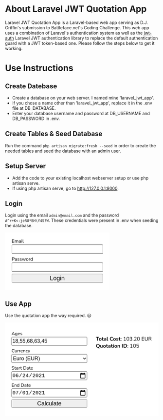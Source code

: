 # About Laravel JWT Quotation App

Laravel JWT Quotation App is a Laravel-based web app serving as D.J. Griffin's submission to Battleface.net's Coding Challenge. This web app uses a combination of Laravel's authentication system as well as the [jwt-auth](https://github.com/tymondesigns/jwt-auth) Laravel JWT authentication library to replace the default authentication guard with a JWT token-based one. Please follow the steps below to get it working.



# Use Instructions

## Create Datebase

- Create a database on your web server. I named mine 'laravel_jwt_app'.
- If you chose a name other than 'laravel_jwt_app', replace it in the .env file at DB_DATABASE.
- Enter your database username and password at DB_USERNAME and DB_PASSWORD in .env.



## Create Tables & Seed Database

Run the command `php artisan migrate:fresh --seed` in order to create the needed tables and seed the database with an admin user.



## Setup Server
 
- Add the code to your existing localhost webserver setup or use php artisan serve.
- If using php artisan serve, go to http://127.0.0.1:8000.



## Login

Login using the email `admin@email.com` and the password `A^r+K<:jeRU*BH\Y4S?W`. These credentials were present in .env when seeding the database.

![Screenshot1](login-form.png?raw=true)



## Use App

Use the quotation app the way required. :smiley:

![Screenshot1](quotation-form.png?raw=true)

